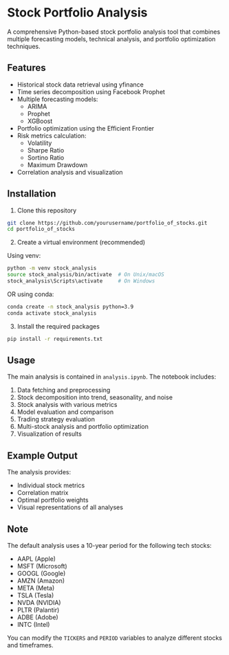 # Stock Portfolio Analysis

A comprehensive Python-based stock portfolio analysis tool that combines multiple forecasting models, technical analysis, and portfolio optimization techniques.

## Features

- Historical stock data retrieval using yfinance
- Time series decomposition using Facebook Prophet
- Multiple forecasting models:
  - ARIMA
  - Prophet
  - XGBoost
- Portfolio optimization using the Efficient Frontier
- Risk metrics calculation:
  - Volatility
  - Sharpe Ratio
  - Sortino Ratio
  - Maximum Drawdown
- Correlation analysis and visualization

## Installation

1. Clone this repository
```bash
git clone https://github.com/yourusername/portfolio_of_stocks.git
cd portfolio_of_stocks
```

2. Create a virtual environment (recommended)

Using venv:
```bash
python -m venv stock_analysis
source stock_analysis/bin/activate  # On Unix/macOS
stock_analysis\Scripts\activate     # On Windows
```

OR using conda:
```bash
conda create -n stock_analysis python=3.9
conda activate stock_analysis
```

3. Install the required packages
```bash
pip install -r requirements.txt
```

## Usage

The main analysis is contained in `analysis.ipynb`. The notebook includes:

1. Data fetching and preprocessing
2. Stock decomposition into trend, seasonality, and noise
3. Stock analysis with various metrics
4. Model evaluation and comparison
5. Trading strategy evaluation
6. Multi-stock analysis and portfolio optimization
7. Visualization of results

## Example Output

The analysis provides:
- Individual stock metrics
- Correlation matrix
- Optimal portfolio weights
- Visual representations of all analyses

## Note

The default analysis uses a 10-year period for the following tech stocks:
- AAPL (Apple)
- MSFT (Microsoft)
- GOOGL (Google)
- AMZN (Amazon)
- META (Meta)
- TSLA (Tesla)
- NVDA (NVIDIA)
- PLTR (Palantir)
- ADBE (Adobe)
- INTC (Intel)

You can modify the `TICKERS` and `PERIOD` variables to analyze different stocks and timeframes.
